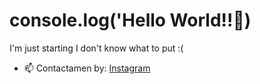 # console.log('Hello World!!👋)

I'm just starting I don't know what to put :(

- 📫 Contactamen by: [Instagram](https://www.instagram.com/espaciocl/)
